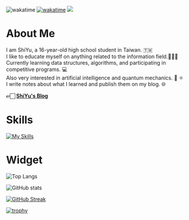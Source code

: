 ![wakatime](https://wakatime.com/badge/user/018da263-231f-4c1b-9d7a-5f755fc79800/)
[![wakatime](https://wakatime.com/badge/user/018da263-231f-4c1b-9d7a-5f755fc79800.svg)](https://wakatime.com/badge/user/018da263-231f-4c1b-9d7a-5f755fc79800/)
![](https://komarev.com/ghpvc/?username=SHIYU0318&style=flat)
# About Me
I am ShiYu, a 16-year-old high school student in Taiwan. 🇹🇼\
I like to educate myself on anything related to the information field.👨🏻‍💻\
Currently learning data structures, algorithms, and participating in competitive programs. 💻\
Also very interested in artificial intelligence and quantum mechanics. 🤖 ⚛️\
I write notes about what I learned and publish them on my blog. 🌐

**👉🏻 [ShiYu's Blog](https://shiyu0318.github.io/)**

# Skills

[![My Skills](https://skillicons.dev/icons?i=cpp,c,arduino,python,pytorch,ruby,git,github,md,vscode,visualstudio,stackoverflow,ai,blender)](https://skillicons.dev)

# Widget
![Top Langs](https://github-readme-stats.vercel.app/api/top-langs/?username=SHIYU0318&layout=compact&hide_progress=true&theme=github_dark)

![GitHub stats](https://github-readme-stats.vercel.app/api?username=SHIYU0318&hide=prs,contribs&show_icons=true&theme=github_dark&rank_icon=github)

[![GitHub Streak](https://streak-stats.demolab.com?user=SHIYU0318&theme=github-dark-blue&border_radius=30&card_width=600)](https://git.io/streak-stats)

[![trophy](https://github-profile-trophy.vercel.app/?username=SHIYU0318&theme=darkhub)](https://github.com/ryo-ma/github-profile-trophy)
